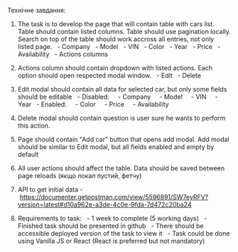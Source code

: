 Технічне завдання:

1. The task is to develop the page that will contain table with cars list. Table should contain listed columns. Table should use pagination locally. Search on top of the table should work accross all entries, not only listed page.
     - Company
     - Model
     - VIN
     - Color
     - Year
     - Price
     - Availability
     - Actions columns

2. Actions column should contain dropdown with listed actions. Each option should open respected modal window.
     - Edit
     - Delete

3. Edit modal should contain all data for selected car, but only some fields should be editable
     - Disabled:
       - Company
       - Model
       - VIN
       - Year
     - Enabled:
       - Color
       - Price
       - Availability

4. Delete modal should contain question is user sure he wants to perform this action.

5. Page should contain "Add car" button that opens add modal. Add modal should be similar to Edit modal, but all fields enabled and empty by default

6. All user actions should affect the table. Data should be saved between page reloads (якщо локал пустий, фетчу)

7. API to get initial data - https://documenter.getpostman.com/view/5596891/SW7eyRFV?version=latest#d10a962e-a3de-4c0e-9fda-7d472c20ba24
8. Requirements to task:
     - 1 week to complete (5 working days)
     - Finished task should be presented in github
     - There should be accessible deployed version of the task to view it
     - Task could be done using Vanilla JS or React (React is preferred but not mandatory)
